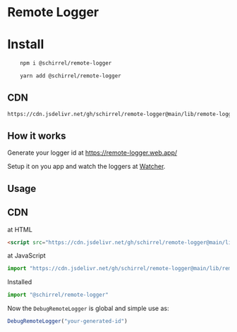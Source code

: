 # Remote Logger

# Install

```sh 
    npm i @schirrel/remote-logger
```

```sh 
    yarn add @schirrel/remote-logger
```
## CDN
```sh
https://cdn.jsdelivr.net/gh/schirrel/remote-logger@main/lib/remote-logger.min.js'
```

## How it works
Generate your logger id at https://remote-logger.web.app/  

Setup it on you app and watch the loggers at [Watcher](https://remote-logger.web.app/watch.html).

## Usage
## CDN
at HTML
```html
<script src="https://cdn.jsdelivr.net/gh/schirrel/remote-logger@main/lib/remote-logger.min.js"/>
```

at JavaScript
```js
import "https://cdn.jsdelivr.net/gh/schirrel/remote-logger@main/lib/remote-logger.min.js"
```


Installed
```js
import "@schirrel/remote-logger"
```

Now the `DebugRemoteLogger` is global and simple use as:
```js
DebugRemoteLogger("your-generated-id")
```

